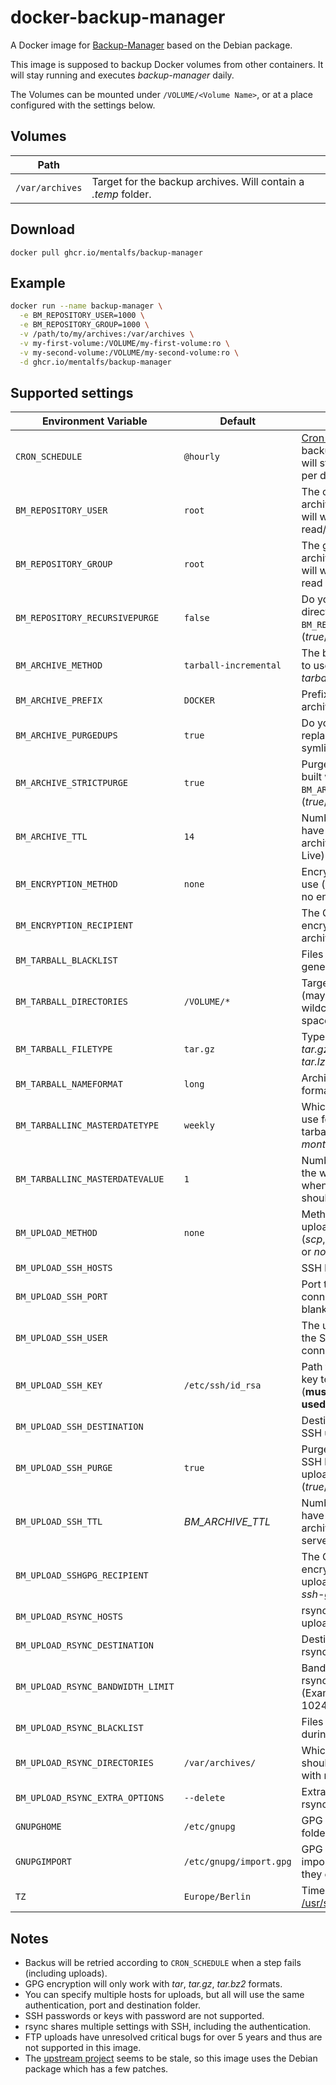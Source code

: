 # docker-backup-manager
A Docker image for [Backup-Manager] based on the Debian package.

This image is supposed to backup Docker volumes from other containers. It will stay running and executes *backup-manager* daily.

The Volumes can be mounted under `/VOLUME/<Volume Name>`, or at a place configured with the settings below.


## Volumes

| Path            |                                                                |
|-----------------|-----------------------------------------------------------------
| `/var/archives` | Target for the backup archives. Will contain a *.temp* folder. |


## Download

```
docker pull ghcr.io/mentalfs/backup-manager
```

## Example

```bash
docker run --name backup-manager \
  -e BM_REPOSITORY_USER=1000 \
  -e BM_REPOSITORY_GROUP=1000 \
  -v /path/to/my/archives:/var/archives \
  -v my-first-volume:/VOLUME/my-first-volume:ro \
  -v my-second-volume:/VOLUME/my-second-volume:ro \
  -d ghcr.io/mentalfs/backup-manager
```


## Supported settings

| Environment Variable              | Default                 |                                                                               |
|-----------------------------------|-------------------------|-------------------------------------------------------------------------------|
| `CRON_SCHEDULE`                   | `@hourly`               | [Cron expression] for backup execution, will still only run once per day      |
| `BM_REPOSITORY_USER`              | `root`                  | The owner of the archive (UID numbers will work), will have read/write access |
| `BM_REPOSITORY_GROUP`             | `root`                  | The group of the archive (GID numbers will work), will have read access only  |
| `BM_REPOSITORY_RECURSIVEPURGE`    | `false`                 | Do you want to purge directories under `BM_REPOSITORY_ROOT`? (*true*/*false*) |
| `BM_ARCHIVE_METHOD`               | `tarball-incremental`   | The backup method to use (*tarball* or *tarball-imcremental*)                 |
| `BM_ARCHIVE_PREFIX`               | `DOCKER`                | Prefix of every archive on that box                                           |
| `BM_ARCHIVE_PURGEDUPS`            | `true`                  | Do you want to replace duplicates by symlinks?                                |
| `BM_ARCHIVE_STRICTPURGE`          | `true`                  | Purge only archives built with `BM_ARCHIVE_PREFIX`? (*true*/*false*)          |
| `BM_ARCHIVE_TTL`                  | `14`                    | Number of days we have to keep an archive (Time To Live)                      |
| `BM_ENCRYPTION_METHOD`            | `none`                  | Encryption method to use (*gpg* or *none* for no encryption)                  |
| `BM_ENCRYPTION_RECIPIENT`         | ` `                     | The GPG ID used for encryption of archives                                    |
| `BM_TARBALL_BLACKLIST`            | ` `                     | Files to exclude when generating tarballs                                     |
| `BM_TARBALL_DIRECTORIES`          | `/VOLUME/*`             | Targets to backup (may contain wildcards, but no spaces)                      |
| `BM_TARBALL_FILETYPE`             | `tar.gz`                | Type of archives (*tar*, *tar.gz*, *tar.bz2*, *tar.xz*, *tar.lzma*)           |
| `BM_TARBALL_NAMEFORMAT`           | `long`                  | Archive filename format (*long* or *short*)                                   |
| `BM_TARBALLINC_MASTERDATETYPE`    | `weekly`                | Which frequency to use for the master tarball? (*weekly*, *monthly*)          |
| `BM_TARBALLINC_MASTERDATEVALUE`   | `1`                     | Number of the day, in the week/month when master tarballs should be made      |
| `BM_UPLOAD_METHOD`                | `none`                  | Method to use for uploading archives (*scp*, *ssh-gpg*, *rsync* or *none*)    |
| `BM_UPLOAD_SSH_HOSTS`             | ` `                     | SSH hosts for upload                                                          |
| `BM_UPLOAD_SSH_PORT`              | ` `                     | Port to use for SSH connections (leave blank for default one)                 |
| `BM_UPLOAD_SSH_USER`              | ` `                     | The user to use for the SSH connections/transfers                             |
| `BM_UPLOAD_SSH_KEY`               | `/etc/ssh/id_rsa`       | Path to the private key to use for SSH (**must be mounted if used**)          |
| `BM_UPLOAD_SSH_DESTINATION`       | ` `                     | Destination (path) for SSH uploads                                            |
| `BM_UPLOAD_SSH_PURGE`             | `true`                  | Purge archives on SSH hosts before uploading? (*true*/*false*)                |
| `BM_UPLOAD_SSH_TTL`               | *BM_ARCHIVE_TTL*        | Number of days we have to keep an archive on SSH server (Time To Live)        |
| `BM_UPLOAD_SSHGPG_RECIPIENT`      | ` `                     | The GPG ID used for encryption of SSH uploads (method *ssh-gpg*)              |
| `BM_UPLOAD_RSYNC_HOSTS`           | ` `                     | rsync hosts for upload                                                        |
| `BM_UPLOAD_RSYNC_DESTINATION`     | ` `                     | Destination (path) for rsync uploads                                          |
| `BM_UPLOAD_RSYNC_BANDWIDTH_LIMIT` | ` `                     | Bandwidth limit for rsync uploads (Example: 32M, 1024K, ...)                  |
| `BM_UPLOAD_RSYNC_BLACKLIST`       | ` `                     | Files to exclude during rsync uploads                                         |
| `BM_UPLOAD_RSYNC_DIRECTORIES`     | `/var/archives/`        | Which directories should be backed up with rsync                              |
| `BM_UPLOAD_RSYNC_EXTRA_OPTIONS`   | `--delete`              | Extra options for rsync                                                       |
| `GNUPGHOME`                       | `/etc/gnupg`            | GPG configuration folder for encryption                                       |
| `GNUPGIMPORT`                     | `/etc/gnupg/import.gpg` | GPG keys(s) to import on startup (if they exist)                              |
| `TZ`                              | `Europe/Berlin`         | Timezone from [/usr/share/zoneinfo]                                           |


## Notes

* Backus will be retried according to `CRON_SCHEDULE` when a step fails (including uploads).
* GPG encryption will only work with *tar*, *tar.gz*, *tar.bz2* formats.
* You can specify multiple hosts for uploads, but all will use the same authentication, port and destination folder.
* SSH passwords or keys with password are not supported.
* rsync shares multiple settings with SSH, including the authentication.
* FTP uploads have unresolved critical bugs for over 5 years and thus are not supported in this image.
* The [upstream project] seems to be stale, so this image uses the Debian package which has a few patches.

[Backup-Manager]: https://packages.debian.org/stable/backup-manager
[upstream project]: https://github.com/sukria/Backup-Manager
[Cron expression]: https://manpages.debian.org/stable/cron/crontab.5.en.html
[/usr/share/zoneinfo]: https://packages.debian.org/stable/all/tzdata/filelist
